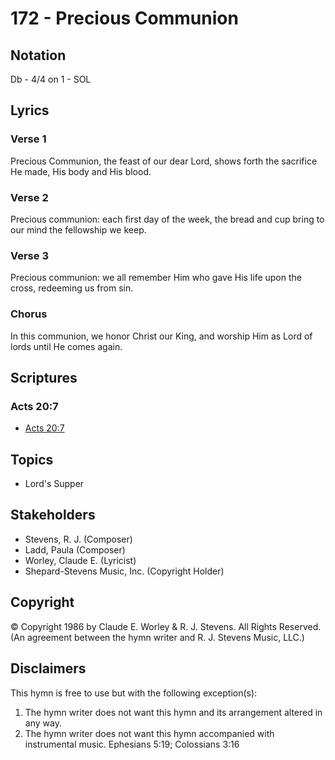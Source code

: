 # 172 - Precious Communion

## Notation

Db - 4/4 on 1 - SOL

## Lyrics

### Verse 1

Precious Communion, the feast of our dear Lord, shows forth the sacrifice He made, His body and His blood.

### Verse 2

Precious communion: each first day of the week, the bread and cup bring to our mind the fellowship we keep.

### Verse 3

Precious communion: we all remember Him who gave His life upon the cross, redeeming us from sin.

### Chorus

In this communion, we honor Christ our King, and worship Him as Lord of lords until He comes again.


## Scriptures

### Acts 20:7

- [Acts 20:7](https://www.biblegateway.com/passage/?search=Acts%2020%3A7)


## Topics

- Lord's Supper

## Stakeholders

- Stevens, R. J. (Composer)
- Ladd, Paula (Composer)
- Worley, Claude E. (Lyricist)
- Shepard-Stevens Music, Inc. (Copyright Holder)

## Copyright

© Copyright 1986 by Claude E. Worley & R. J. Stevens. All Rights Reserved.
(An agreement between the hymn writer and R. J. Stevens Music, LLC.)

## Disclaimers

This hymn is free to use but with the following exception(s):
1. The hymn writer does not want this hymn and its arrangement altered in any way.
2. The hymn writer does not want this hymn accompanied with instrumental music.
Ephesians 5:19; Colossians 3:16

